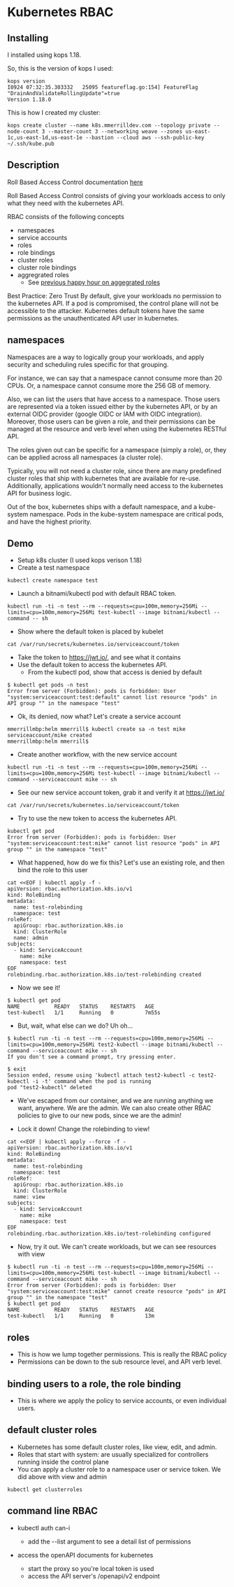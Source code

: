 # Kubernetes RBAC

## Installing

I installed using kops 1.18.

So, this is the version of kops I used:

```
kops version
I0924 07:32:35.303332   25095 featureflag.go:154] FeatureFlag "DrainAndValidateRollingUpdate"=true
Version 1.18.0
```

This is how I created my cluster:

```
kops create cluster --name k8s.mmerrilldev.com --topology private --node-count 3 --master-count 3 --networking weave --zones us-east-1c,us-east-1d,us-east-1e --bastion --cloud aws --ssh-public-key ~/.ssh/kube.pub
```

## Description

Roll Based Access Control documentation [here](https://kubernetes.io/docs/reference/access-authn-authz/rbac/)

Roll Based Access Control consists of giving your workloads access to only what they need with the kubernetes API.

RBAC consists of the following concepts

- namespaces
- service accounts
- roles
- role bindings
- cluster roles
- cluster role bindings
- aggregrated roles
    - See [previous happy hour on aggegrated roles](https://www.youtube.com/watch?v=tVqsGjdTMUI)


Best Practice: Zero Trust
By default, give your workloads no permission to the kubernetes API.  If a pod is compromised, the control plane will not be accessible to the attacker.
Kubernetes default tokens have the same permissions as the unauthenticated API user in kubernetes.

## namespaces

Namespaces are a way to logically group your workloads, and apply security and scheduling rules specific for that grouping.

For instance, we can say that a namespace cannot consume more than 20 CPUs.  Or, a namespace cannot consume more the 256 GB of memory.

Also, we can list the users that have access to a namespace.  Those users are represented via a token issued either by the kubernetes API, or by an external OIDC provider (google OIDC or IAM with OIDC integration).  Moreover, those users can be given a role, and their permissions can be managed at the resource and verb level when using the kubernetes RESTful API.

The roles given out can be specific for a namespace (simply a role), or, they can be applied across all namespaces (a cluster role).

Typically, you will not need a cluster role, since there are many predefined cluster roles that ship with kubernetes that are available for re-use.  Additionally, applications wouldn't normally need access to the kubernetes API for business logic.

Out of the box, kubernetes ships with a default namespace, and a kube-system namespace.  Pods in the kube-system namespace are critical pods, and have the highest priority.



## Demo

* Setup k8s cluster (I used kops verison 1.18)
* Create a test namespace

```
kubectl create namespace test
```

* Launch a bitnami/kubectl pod with default RBAC token.

```
kubectl run -ti -n test --rm --requests=cpu=100m,memory=256Mi --limits=cpu=100m,memory=256Mi test-kubectl --image bitnami/kubectl --command -- sh
```
* Show where the default token is placed by kubelet

```
cat /var/run/secrets/kubernetes.io/serviceaccount/token
```

* Take the token to https://jwt.io/, and see what it contains
* Use the default token to access the kubernetes API.
    * From the kubectl pod, show that access is denied by default

```
$ kubectl get pods -n test
Error from server (Forbidden): pods is forbidden: User "system:serviceaccount:test:default" cannot list resource "pods" in API group "" in the namespace "test"
```
* Ok, its denied, now what?  Let's create a service account

```
mmerrillmbp:helm mmerrill$ kubectl create sa -n test mike
serviceaccount/mike created
mmerrillmbp:helm mmerrill$
```

* Create another workflow, with the new service account

```
kubectl run -ti -n test --rm --requests=cpu=100m,memory=256Mi --limits=cpu=100m,memory=256Mi test-kubectl --image bitnami/kubectl --command --serviceaccount mike -- sh
```

* See our new service account token, grab it and verify it at https://jwt.io/

```
cat /var/run/secrets/kubernetes.io/serviceaccount/token
```


* Try to use the new token to access the kubernetes API.

```
kubectl get pod
Error from server (Forbidden): pods is forbidden: User "system:serviceaccount:test:mike" cannot list resource "pods" in API group "" in the namespace "test"
```

* What happened, how do we fix this?  Let's use an existing role, and then bind the role to this user

```
cat <<EOF | kubectl apply -f -
apiVersion: rbac.authorization.k8s.io/v1
kind: RoleBinding
metadata:
  name: test-rolebinding
  namespace: test
roleRef:
  apiGroup: rbac.authorization.k8s.io
  kind: ClusterRole
  name: admin
subjects:
  - kind: ServiceAccount
    name: mike
    namespace: test
EOF
rolebinding.rbac.authorization.k8s.io/test-rolebinding created
```

* Now we see it!

```
$ kubectl get pod
NAME           READY   STATUS    RESTARTS   AGE
test-kubectl   1/1     Running   0          7m55s
```

* But, wait, what else can we do?  Uh oh...

```
$ kubectl run -ti -n test --rm --requests=cpu=100m,memory=256Mi --limits=cpu=100m,memory=256Mi test2-kubectl --image bitnami/kubectl --command --serviceaccount mike -- sh
If you don't see a command prompt, try pressing enter.

$ exit
Session ended, resume using 'kubectl attach test2-kubectl -c test2-kubectl -i -t' command when the pod is running
pod "test2-kubectl" deleted
```

* We've escaped from our container, and we are running anything we want, anywhere.  We are the admin.  We can also create other RBAC policies to give to our new pods, since we are the admin!

* Lock it down!  Change the rolebinding to view!

```
cat <<EOF | kubectl apply --force -f -
apiVersion: rbac.authorization.k8s.io/v1
kind: RoleBinding
metadata:
  name: test-rolebinding
  namespace: test
roleRef:
  apiGroup: rbac.authorization.k8s.io
  kind: ClusterRole
  name: view
subjects:
  - kind: ServiceAccount
    name: mike
    namespace: test
EOF
rolebinding.rbac.authorization.k8s.io/test-rolebinding configured
```

* Now, try it out.  We can't create workloads, but we can see resources with view

```
$ kubectl run -ti -n test --rm --requests=cpu=100m,memory=256Mi --limits=cpu=100m,memory=256Mi test-kubectl --image bitnami/kubectl --command --serviceaccount mike -- sh
Error from server (Forbidden): pods is forbidden: User "system:serviceaccount:test:mike" cannot create resource "pods" in API group "" in the namespace "test"
$ kubectl get pod
NAME           READY   STATUS    RESTARTS   AGE
test-kubectl   1/1     Running   0          13m
```


## roles

- This is how we lump together permissions.  This is really the RBAC policy
- Permissions can be down to the sub resource level, and API verb level.

## binding users to a role, the role binding

- This is where we apply the policy to service accounts, or even individual users.

## default cluster roles

- Kubernetes has some default cluster roles, like view, edit, and admin.
- Roles that start with system: are usually specialized for controllers running inside the control plane
- You can apply a cluster role to a namespace user or service token.  We did above with view and admin

```
kubectl get clusterroles
```


## command line RBAC

- kubectl auth can-i
    - add the --list argument to see a detail list of permissions

- access the openAPI documents for kubernetes
    - start the proxy so you're local token is used
    - access the API server's /openapi/v2 endpoint


